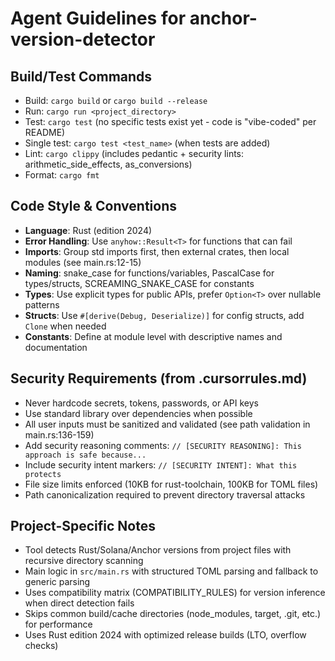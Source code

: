 # Agent Guidelines for anchor-version-detector

## Build/Test Commands
- Build: `cargo build` or `cargo build --release`
- Run: `cargo run <project_directory>`
- Test: `cargo test` (no specific tests exist yet - code is "vibe-coded" per README)
- Single test: `cargo test <test_name>` (when tests are added)
- Lint: `cargo clippy` (includes pedantic + security lints: arithmetic_side_effects, as_conversions)
- Format: `cargo fmt`

## Code Style & Conventions
- **Language**: Rust (edition 2024)
- **Error Handling**: Use `anyhow::Result<T>` for functions that can fail
- **Imports**: Group std imports first, then external crates, then local modules (see main.rs:12-15)
- **Naming**: snake_case for functions/variables, PascalCase for types/structs, SCREAMING_SNAKE_CASE for constants
- **Types**: Use explicit types for public APIs, prefer `Option<T>` over nullable patterns
- **Structs**: Use `#[derive(Debug, Deserialize)]` for config structs, add `Clone` when needed
- **Constants**: Define at module level with descriptive names and documentation

## Security Requirements (from .cursorrules.md)
- Never hardcode secrets, tokens, passwords, or API keys
- Use standard library over dependencies when possible
- All user inputs must be sanitized and validated (see path validation in main.rs:136-159)
- Add security reasoning comments: `// [SECURITY REASONING]: This approach is safe because...`
- Include security intent markers: `// [SECURITY INTENT]: What this protects`
- File size limits enforced (10KB for rust-toolchain, 100KB for TOML files)
- Path canonicalization required to prevent directory traversal attacks

## Project-Specific Notes
- Tool detects Rust/Solana/Anchor versions from project files with recursive directory scanning
- Main logic in `src/main.rs` with structured TOML parsing and fallback to generic parsing
- Uses compatibility matrix (COMPATIBILITY_RULES) for version inference when direct detection fails
- Skips common build/cache directories (node_modules, target, .git, etc.) for performance
- Uses Rust edition 2024 with optimized release builds (LTO, overflow checks)
